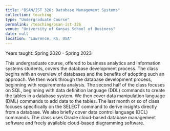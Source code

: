 ```yaml
---
title: "BSAN/IST 326: Database Management Systems"
collection: teaching
type: "Undergraduate Course"
permalink: /teaching/bsan-ist-326
venue: "University of Kansas School of Business"
date: null
location: "Lawrence, KS, USA"
---
```


Years taught: Spring 2020 - Spring 2023

This undergraduate course, offered to business analytics and information systems students, covers the database development process. The class begins with an overview of databases and the benefits of adopting such an approach. We then work through the database development process, beginning with requirementa analysis. The second half of the class focuses on SQL, beginning with data definition language (DDL) commands to create the tables in a database system. We then cover data manipulation language (DML) commands to add data to the tables. The last month or so of class focuses specifically on the SELECT command to derive insights directly from a database. We also briefly cover data control language (DCL) commands. The class uses Oracle cloud-based database management software and freely available cloud-based diagramming software.

